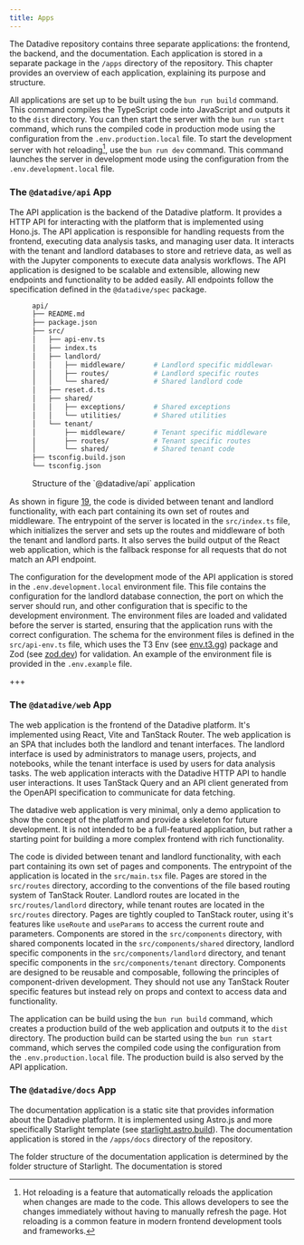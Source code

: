 ```yaml
---
title: Apps
---
```


The Datadive repository contains three separate applications: the frontend, the backend, and the documentation. Each application is stored in a separate package in the `/apps` directory of the repository. This chapter provides an overview of each application, explaining its purpose and structure.

All applications are set up to be built using the `bun run build` command. This command compiles the TypeScript code into JavaScript and outputs it to the `dist` directory. You can then start the server with the `bun run start` command, which runs the compiled code in production mode using the configuration from the `.env.production.local` file. To start the development server with hot reloading[^HOT_RELOADING], use the `bun run dev` command. This command launches the server in development mode using the configuration from the `.env.development.local` file.

### The `@datadive/api` App

The API application is the backend of the Datadive platform. It provides a HTTP API for interacting with the platform that is implemented using Hono.js. The API application is responsible for handling requests from the frontend, executing data analysis tasks, and managing user data. It interacts with the tenant and landlord databases to store and retrieve data, as well as with the Jupyter components to execute data analysis workflows. The API application is designed to be scalable and extensible, allowing new endpoints and functionality to be added easily. All endpoints follow the specification defined in the `@datadive/spec` package.

<figure id="fig-api-package-structure" style="line-height: 1.3;">

```bash
api/
├── README.md
├── package.json
├── src/
│   ├── api-env.ts
│   ├── index.ts
│   ├── landlord/
│   │   ├── middleware/       # Landlord specific middleware
│   │   ├── routes/           # Landlord specific routes
│   │   └── shared/           # Shared landlord code
│   ├── reset.d.ts
│   ├── shared/
│   │   ├── exceptions/       # Shared exceptions
│   │   └── utilities/        # Shared utilities
│   └── tenant/
│       ├── middleware/       # Tenant specific middleware
│       ├── routes/           # Tenant specific routes
│       └── shared/           # Shared tenant code
├── tsconfig.build.json
└── tsconfig.json
```

  <figcaption>
    Structure of the `@datadive/api` application
  </figcaption>
</figure>

As shown in figure <a class="ref" href="#fig-api-package-structure">19</a>, the code is divided between tenant and landlord functionality, with each part containing its own set of routes and middleware. The entrypoint of the server is located in the `src/index.ts` file, which initializes the server and sets up the routes and middleware of both the tenant and landlord parts. It also serves the build output of the React web application, which is the fallback response for all requests that do not match an API endpoint.

The configuration for the development mode of the API application is stored in the `.env.development.local` environment file. This file contains the configuration for the landlord database connection, the port on which the server should run, and other configuration that is specific to the development environment. The environment files are loaded and validated before the server is started, ensuring that the application runs with the correct configuration. The schema for the environment files is defined in the `src/api-env.ts` file, which uses the T3 Env (see [env.t3.gg](https://env.t3.gg)) package and Zod (see [zod.dev](https://zod.dev)) for validation. An example of the environment file is provided in the `.env.example` file.

+++

### The `@datadive/web` App

The web application is the frontend of the Datadive platform. It's implemented using React, Vite and TanStack Router. The web application is an SPA that includes both the landlord and tenant interfaces. The landlord interface is used by administrators to manage users, projects, and notebooks, while the tenant interface is used by users for data analysis tasks. The web application interacts with the Datadive HTTP API to handle user interactions. It uses TanStack Query and an API client generated from the OpenAPI specification to communicate for data fetching.

The datadive web application is very minimal, only a demo application to show the concept of the platform and provide a skeleton for future development. It is not intended to be a full-featured application, but rather a starting point for building a more complex frontend with rich functionality.

The code is divided between tenant and landlord functionality, with each part containing its own set of pages and components. The entrypoint of the application is located in the `src/main.tsx` file. Pages are stored in the `src/routes` directory, according to the conventions of the file based routing system of TanStack Router. Landlord routes are located in the `src/routes/landlord` directory, while tenant routes are located in the `src/routes` directory. Pages are tightly coupled to TanStack router, using it's features like `useRoute` and `useParams` to access the current route and parameters. Components are stored in the `src/components` directory, with shared components located in the `src/components/shared` directory, landlord specific components in the `src/components/landlord` directory, and tenant specific components in the `src/components/tenant` directory. Components are designed to be reusable and composable, following the principles of component-driven development. They should not use any TanStack Router specific features but instead rely on props and context to access data and functionality.

The application can be build using the `bun run build` command, which creates a production build of the web application and outputs it to the `dist` directory. The production build can be started using the `bun run start` command, which serves the compiled code using the configuration from the `.env.production.local` file. The production build is also served by the API application.

### The `@datadive/docs` App

The documentation application is a static site that provides information about the Datadive platform. It is implemented using Astro.js and more specifically Starlight template (see [starlight.astro.build](https://starlight.astro.build)). The documentation application is stored in the `/apps/docs` directory of the repository.

The folder structure of the documentation application is determined by the folder structure of Starlight. The documentation is stored

<!-- Footnotes -->

[^HOT_RELOADING]: Hot reloading is a feature that automatically reloads the application when changes are made to the code. This allows developers to see the changes immediately without having to manually refresh the page. Hot reloading is a common feature in modern frontend development tools and frameworks.
